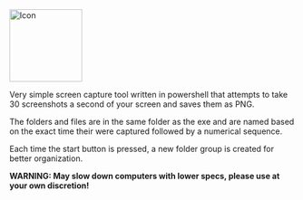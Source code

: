 <img width="128" height="128" alt="Icon" src="https://github.com/user-attachments/assets/7e224100-c180-496d-8895-24073c2fe47d" />

Very simple screen capture tool written in powershell that attempts to take 30 screenshots a second of your screen and saves them as PNG. 

The folders and files are in the same folder as the exe and are named based on the exact time their were captured followed by a numerical sequence.

Each time the start button is pressed, a new folder group is created for better organization.

**WARNING: May slow down computers with lower specs, please use at your own discretion!**

